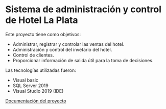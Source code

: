 # Sistema de administración y control de Hotel La Plata
Este proyecto tiene como objetivos:
* Administrar, registrar y controlar las ventas del hotel.
* Administración y control del invetario del hotel.
* Control de clientes.
* Proporcionar información de salida útil para la toma de decisiones.

Las tecnologías utilizadas fueron:
* Visual basic
* SQL Server 2019
* Visual Studio 2019 (IDE)

[Documentación del proyecto](https://drive.google.com/drive/folders/1ykaClQsjlfbfN5eSS_AhAYfZLmByX6zL)
